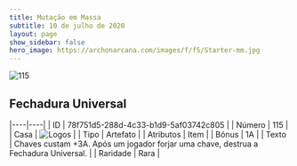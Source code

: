 ```yaml
---
title: Mutação em Massa
subtitle: 10 de julho de 2020
layout: page
show_sidebar: false
hero_image: https://archonarcana.com/images/f/f5/Starter-mm.jpg
---
```


![115](https://cdn.keyforgegame.com/media/card_front/pt/479_115_3M3F33339XV4_pt.png)

## Fechadura Universal

|----|----|
| ID | 78f751d5-288d-4c33-b1d9-5af03742c805 |
| Número | 115 |
| Casa | ![Logos](https://archonarcana.com/images/thumb/c/ce/Logos.png/22px-Logos.png "Logos") |
| Tipo | Artefato |
| Atributos | Item |
| Bônus | 1A |
| Texto | Chaves custam +3A.  Após um jogador forjar uma chave, destrua a Fechadura Universal. |
| Raridade | Rara |
